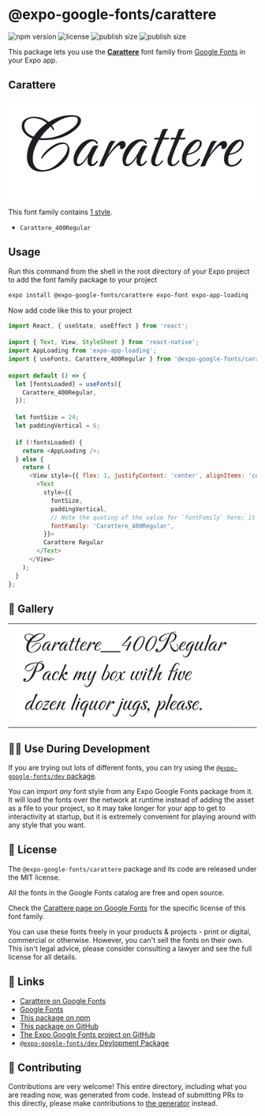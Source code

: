 # @expo-google-fonts/carattere

![npm version](https://flat.badgen.net/npm/v/@expo-google-fonts/carattere)
![license](https://flat.badgen.net/github/license/expo/google-fonts)
![publish size](https://flat.badgen.net/packagephobia/install/@expo-google-fonts/carattere)
![publish size](https://flat.badgen.net/packagephobia/publish/@expo-google-fonts/carattere)

This package lets you use the [**Carattere**](https://fonts.google.com/specimen/Carattere) font family from [Google Fonts](https://fonts.google.com/) in your Expo app.

## Carattere

![Carattere](./font-family.png)

This font family contains [1 style](#-gallery).

- `Carattere_400Regular`

## Usage

Run this command from the shell in the root directory of your Expo project to add the font family package to your project
```sh
expo install @expo-google-fonts/carattere expo-font expo-app-loading
```

Now add code like this to your project
```js
import React, { useState, useEffect } from 'react';

import { Text, View, StyleSheet } from 'react-native';
import AppLoading from 'expo-app-loading';
import { useFonts, Carattere_400Regular } from '@expo-google-fonts/carattere';

export default () => {
  let [fontsLoaded] = useFonts({
    Carattere_400Regular,
  });

  let fontSize = 24;
  let paddingVertical = 6;

  if (!fontsLoaded) {
    return <AppLoading />;
  } else {
    return (
      <View style={{ flex: 1, justifyContent: 'center', alignItems: 'center' }}>
        <Text
          style={{
            fontSize,
            paddingVertical,
            // Note the quoting of the value for `fontFamily` here; it expects a string!
            fontFamily: 'Carattere_400Regular',
          }}>
          Carattere Regular
        </Text>
      </View>
    );
  }
};

```

## 🔡 Gallery


||||
|-|-|-|
|![Carattere_400Regular](./Carattere_400Regular.ttf.png)||||


## 👩‍💻 Use During Development

If you are trying out lots of different fonts, you can try using the [`@expo-google-fonts/dev` package](https://github.com/expo/google-fonts/tree/master/font-packages/dev#readme).

You can import *any* font style from any Expo Google Fonts package from it. It will load the fonts
over the network at runtime instead of adding the asset as a file to your project, so it may take longer
for your app to get to interactivity at startup, but it is extremely convenient
for playing around with any style that you want.

## 📖 License

The `@expo-google-fonts/carattere` package and its code are released under the MIT license.

All the fonts in the Google Fonts catalog are free and open source.

Check the [Carattere page on Google Fonts](https://fonts.google.com/specimen/Carattere) for the specific license of this font family.

You can use these fonts freely in your products & projects - print or digital, commercial or otherwise. However, you can't sell the fonts on their own. This isn't legal advice, please consider consulting a lawyer and see the full license for all details.

## 🔗 Links

- [Carattere on Google Fonts](https://fonts.google.com/specimen/Carattere)
- [Google Fonts](https://fonts.google.com/)
- [This package on npm](https://www.npmjs.com/package/@expo-google-fonts/carattere)
- [This package on GitHub](https://github.com/expo/google-fonts/tree/master/font-packages/carattere)
- [The Expo Google Fonts project on GitHub](https://github.com/expo/google-fonts)
- [`@expo-google-fonts/dev` Devlopment Package](https://github.com/expo/google-fonts/tree/master/font-packages/dev)

## 🤝 Contributing

Contributions are very welcome! This entire directory, including what you are reading now, was generated from code. Instead of submitting PRs to this directly, please make contributions to [the generator](https://github.com/expo/google-fonts/tree/master/packages/generator) instead.
